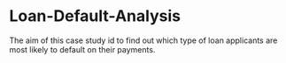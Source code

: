 # Loan-Default-Analysis
The aim of this case study id to find out which type of loan applicants are most likely to default on their payments.
